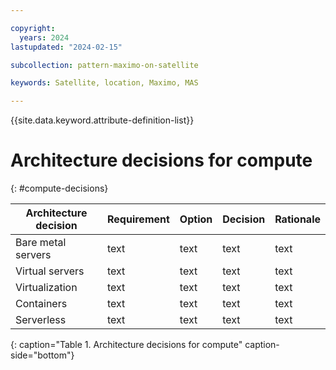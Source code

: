 ```yaml
---

copyright:
  years: 2024
lastupdated: "2024-02-15"

subcollection: pattern-maximo-on-satellite

keywords: Satellite, location, Maximo, MAS

---
```


{{site.data.keyword.attribute-definition-list}}

# Architecture decisions for compute
{: #compute-decisions}

<!-- below is a placeholder for all compute domain decisions  Remove the domains that are not in scope.  If there are decisions
that need to be added (e.g. platform dependent) add additional rows-->

| Architecture decision| Requirement| Option |Decision| Rationale|
|---|---|---|---|---|
|Bare metal servers| text | text | text | text |
|Virtual servers| text | text | text | text |
|Virtualization| text | text | text | text |
|Containers| text | text | text | text |
|Serverless| text | text | text | text |
{: caption="Table 1. Architecture decisions for compute" caption-side="bottom"}
